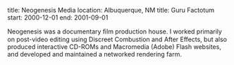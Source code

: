 title: Neogenesis Media
location: Albuquerque, NM
title: Guru Factotum
start: 2000-12-01
end: 2001-09-01

Neogenesis was a documentary ﬁlm production house. I worked primarily on post-video editing using Discreet Combustion and After Effects, but also produced interactive CD-ROMs and Macromedia (Adobe) Flash websites, and developed and maintained a networked rendering farm.
